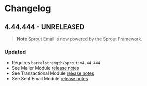 # Changelog

## 4.44.444 - UNRELEASED

> **Note**
> Sprout Email is now powered by the Sprout Framework.

### Updated

- Requires `barrelstrength/sprout:v4.44.444`
- See Mailer Module [release notes]([PERMALINK])
- See Transactional Module [release notes]([PERMALINK])
- See Sent Email Module [release notes]([PERMALINK])



